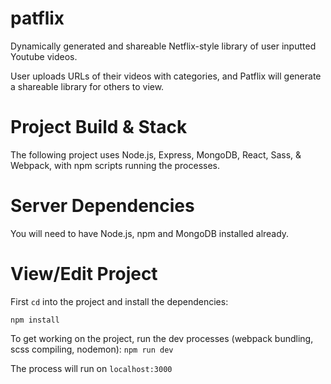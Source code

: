 # patflix
Dynamically generated and shareable Netflix-style library of user inputted Youtube videos.

User uploads URLs of their videos with categories, and Patflix will generate a shareable library for others to view.

# Project Build & Stack
The following project uses Node.js, Express, MongoDB, React, Sass, & Webpack, with npm scripts running the processes.

# Server Dependencies
You will need to have Node.js, npm and MongoDB installed already.

# View/Edit Project

First `cd` into the project and install the dependencies:

`npm install`

To get working on the project, run the dev processes (webpack bundling, scss compiling, nodemon):
`npm run dev`

The process will run on `localhost:3000`